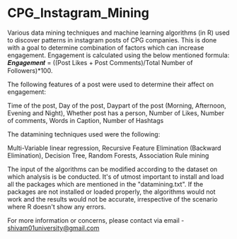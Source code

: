 # CPG_Instagram_Mining
Various data mining techniques and machine learning algorithms (in R) used to discover patterns in instagram posts of CPG companies. This is done with a goal to determine combination of factors which can increase engagement. Engagement is calculated using the below mentioned formula: 𝑬𝒏𝒈𝒂𝒈𝒆𝒎𝒆𝒏𝒕 = ((Post Likes + Post Comments)/Total Number of Followers)*100.

The following features of a post were used to determine their affect on engagement:

Time of the post,
Day of the post,
Daypart of the post (Morning, Afternoon, Evening and Night),
Whether post has a person,
Number of Likes,
Number of comments,
Words in Caption,
Number of Hashtags

The datamining techniques used were the following:

Multi-Variable linear regression,
Recursive Feature Elimination (Backward Elimination),
Decision Tree,
Random Forests,
Association Rule mining

The input of the algorithms can be modified according to the dataset on which analysis is be conducted. It's of utmost important to install and load all the packages which are mentioned in the "datamining.txt". If the packages are not installed or loaded properly, the algorithms would not work and the results would not be accurate, irrespective of the scenario where R doesn't show any errors.

For more information or concerns, please contact via email - shivam01university@gmail.com 
